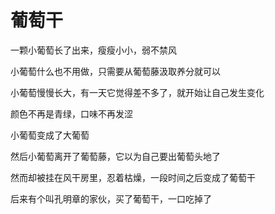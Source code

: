 # 葡萄干  

一颗小葡萄长了出来，瘦瘦小小，弱不禁风  

小葡萄什么也不用做，只需要从葡萄藤汲取养分就可以  

小葡萄慢慢长大，有一天它觉得差不多了，就开始让自己发生变化  

颜色不再是青绿，口味不再发涩  

小葡萄变成了大葡萄  

然后小葡萄离开了葡萄藤，它以为自己要出葡萄头地了  

然而却被挂在风干房里，忍着枯燥，一段时间之后变成了葡萄干  

后来有个叫孔明章的家伙，买了葡萄干，一口吃掉了  
